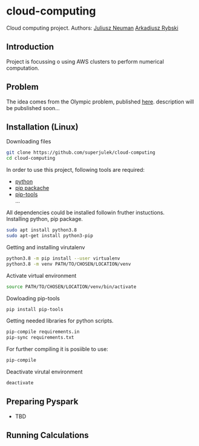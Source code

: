 # cloud-computing
Cloud computing project. Authors: [Juliusz Neuman](https://github.com/superjulek) [Arkadiusz Rybski](https://github.com/arybs)

## Introduction

Project is focussing o using AWS clusters to perform numerical computation.

## Problem
The idea comes from the Olympic problem, published [here](http://www.kgof.edu.pl/archiwum/69/of69-1-2.pdf). 
description will be pubslished soon...

## Installation (Linux)
Downloading files
```bash
git clone https://github.com/superjulek/cloud-computing 
cd cloud-computing
```

In order to use this project, following tools are required:
* [python](https://www.python.org/)
* [pip packache](https://packages.debian.org/stable/python-pip)
* [pip-tools](https://pypi.org/project/pip-tools/1.8.0/)
</br>...

All dependencies could be installed followin fruther instuctions. </br>
Installing python, pip package.
```bash
sudo apt install python3.8
sudo apt-get install python3-pip
```
Getting and installing virutalenv
```bash
python3.8 -m pip install --user virtualenv
python3.8 -m venv PATH/TO/CHOSEN/LOCATION/venv
```
Activate virtual environment
```bash
source PATH/TO/CHOSEN/LOCATION/venv/bin/activate
```
Dowloading pip-tools
```bash
pip install pip-tools
```
Getting needed libraries for python scripts.
```bash
pip-compile requirements.in
pip-sync requirements.txt
```
For further compiling it is posiible to use:
```bash
pip-compile
```
Deactivate virutal environment
```bash
deactivate
```

## Preparing Pyspark

* TBD


## Running Calculations